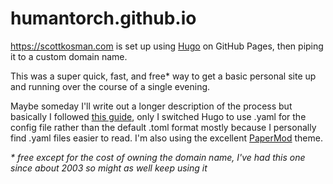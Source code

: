 # humantorch.github.io

https://scottkosman.com is set up using [Hugo](https://gohugo.io/) on GitHub Pages, then piping it to a custom domain name.

This was a super quick, fast, and free* way to get a basic personal site up and running over the course of a single evening.

Maybe someday I'll write out a longer description of the process but basically I followed [this guide](https://youngkin.github.io/post/createafreeblogsite/), only I switched Hugo to use .yaml for the config file rather than the default .toml format mostly because I personally find .yaml files easier to read. I'm also using the excellent [PaperMod](https://github.com/adityatelange/hugo-PaperMod/) theme.

_* free except for the cost of owning the domain name, I've had this one since about 2003 so might as well keep using it_